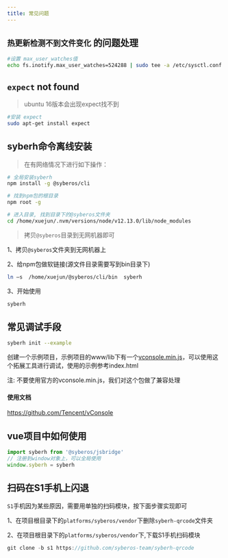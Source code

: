 ```yaml
---
title: 常见问题
---
```


## `热更新检测不到文件变化` 的问题处理

```bash
#设置 max_user_watches值
echo fs.inotify.max_user_watches=524288 | sudo tee -a /etc/sysctl.conf && sudo sysctl -p
```

## `expect` not found
> ubuntu 16版本会出现expect找不到

```bash
#安装 expect
sudo apt-get install expect
```

## syberh命令离线安装
> 在有网络情况下进行如下操作：

```bash
# 全局安装syberh
npm install -g @syberos/cli

# 找到npm包的根目录
npm root -g

# 进入目录, 找到目录下的@syberos文件夹
cd /home/xuejun/.nvm/versions/node/v12.13.0/lib/node_modules
```

> 拷贝`@syberos`目录到无网机器即可

1、拷贝`@syberos`文件夹到无网机器上

2、给npm包做软链接(源文件目录需要写到bin目录下)
```bash
ln –s  /home/xuejun/@syberos/cli/bin  syberh
```

3、开始使用
``` bash
syberh
```

## 常见调试手段
```bash
syberh init --example
```
创建一个示例项目，示例项目的www/lib下有一个[vconsole.min.js](/js/vconsole.min.js)，可以使用这个拓展工具进行调试，使用的示例参考index.html

注: 不要使用官方的vconsole.min.js，我们对这个包做了兼容处理

#### 使用文档
https://github.com/Tencent/vConsole


## vue项目中如何使用
``` javascript
import syberh from '@syberos/jsbridge'
// 注册到window对象上，可以全局使用
window.syberh = syberh
```

## 扫码在S1手机上闪退

`S1`手机因为某些原因，需要用单独的扫码模块，按下面步骤实现即可

1、在项目根目录下的`platforms/syberos/vendor`下删除`syberh-qrcode`文件夹

2、在项目根目录下的`platforms/syberos/vendor`下,下载S1手机扫码模块
```javascript
git clone -b s1 https://github.com/syberos-team/syberh-qrcode
```